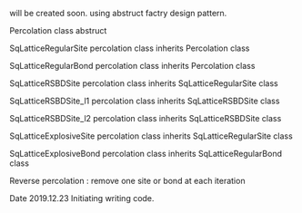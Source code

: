 will be created soon. using abstruct factry design pattern.



Percolation class abstruct

SqLatticeRegularSite percolation class inherits Percolation class

SqLatticeRegularBond percolation class inherits Percolation class

SqLatticeRSBDSite percolation class inherits SqLatticeRegularSite class

SqLatticeRSBDSite_l1 percolation class inherits SqLatticeRSBDSite  class

SqLatticeRSBDSite_l2 percolation class inherits SqLatticeRSBDSite  class

SqLatticeExplosiveSite percolation class inherits SqLatticeRegularSite class

SqLatticeExplosiveBond percolation class inherits SqLatticeRegularBond class



Reverse percolation : remove one site or bond at each iteration


Date 2019.12.23
Initiating writing code.

